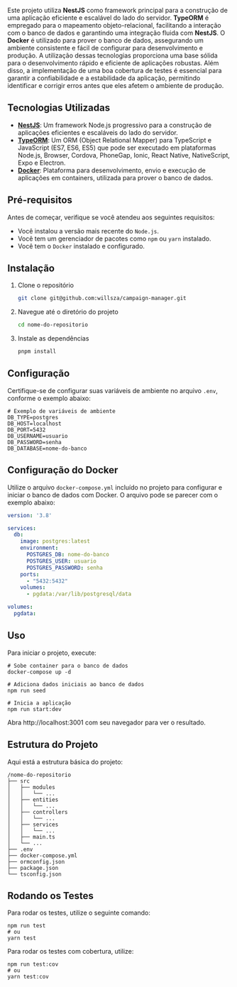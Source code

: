 Este projeto utiliza **NestJS** como framework principal para a construção de uma aplicação eficiente e escalável do lado do servidor. **TypeORM** é empregado para o mapeamento objeto-relacional, facilitando a interação com o banco de dados e garantindo uma integração fluida com **NestJS**. O **Docker** é utilizado para prover o banco de dados, assegurando um ambiente consistente e fácil de configurar para desenvolvimento e produção. A utilização dessas tecnologias proporciona uma base sólida para o desenvolvimento rápido e eficiente de aplicações robustas. Além disso, a implementação de uma boa cobertura de testes é essencial para garantir a confiabilidade e a estabilidade da aplicação, permitindo identificar e corrigir erros antes que eles afetem o ambiente de produção.


## Tecnologias Utilizadas

- **[NestJS](https://nestjs.com/)**: Um framework Node.js progressivo para a construção de aplicações eficientes e escaláveis do lado do servidor.
- **[TypeORM](https://typeorm.io/)**: Um ORM (Object Relational Mapper) para TypeScript e JavaScript (ES7, ES6, ES5) que pode ser executado em plataformas Node.js, Browser, Cordova, PhoneGap, Ionic, React Native, NativeScript, Expo e Electron.
- **[Docker](https://www.docker.com/)**: Plataforma para desenvolvimento, envio e execução de aplicações em containers, utilizada para prover o banco de dados.

## Pré-requisitos

Antes de começar, verifique se você atendeu aos seguintes requisitos:

- Você instalou a versão mais recente do `Node.js`.
- Você tem um gerenciador de pacotes como `npm` ou `yarn` instalado.
- Você tem o `Docker` instalado e configurado.

## Instalação

1. Clone o repositório

    ```bash
    git clone git@github.com:willsza/campaign-manager.git
    ```

2. Navegue até o diretório do projeto

    ```bash
    cd nome-do-repositorio
    ```

3. Instale as dependências

    ```bash
    pnpm install
    ```

## Configuração

Certifique-se de configurar suas variáveis de ambiente no arquivo `.env`, conforme o exemplo abaixo:

```
# Exemplo de variáveis de ambiente
DB_TYPE=postgres
DB_HOST=localhost
DB_PORT=5432
DB_USERNAME=usuario
DB_PASSWORD=senha
DB_DATABASE=nome-do-banco
```

## Configuração do Docker

Utilize o arquivo `docker-compose.yml` incluído no projeto para configurar e iniciar o banco de dados com Docker. O arquivo pode se parecer com o exemplo abaixo:

```yaml
version: '3.8'

services:
  db:
    image: postgres:latest
    environment:
      POSTGRES_DB: nome-do-banco
      POSTGRES_USER: usuario
      POSTGRES_PASSWORD: senha
    ports:
      - "5432:5432"
    volumes:
      - pgdata:/var/lib/postgresql/data

volumes:
  pgdata:
```

## Uso

Para iniciar o projeto, execute:

```
# Sobe container para o banco de dados
docker-compose up -d

# Adiciona dados iniciais ao banco de dados
npm run seed 

# Inicia a aplicação
npm run start:dev
```
Abra http://localhost:3001 com seu navegador para ver o resultado.

## Estrutura do Projeto
Aqui está a estrutura básica do projeto:

```
/nome-do-repositorio
├── src
│   ├── modules
│   │   └── ...
│   ├── entities
│   │   └── ...
│   ├── controllers
│   │   └── ...
│   ├── services
│   │   └── ...
│   ├── main.ts
│   └── ...
├── .env
├── docker-compose.yml
├── ormconfig.json
├── package.json
└── tsconfig.json
```

## Rodando os Testes

Para rodar os testes, utilize o seguinte comando:

```
npm run test
# ou
yarn test
```

Para rodar os testes com cobertura, utilize:

```
npm run test:cov
# ou
yarn test:cov
```
